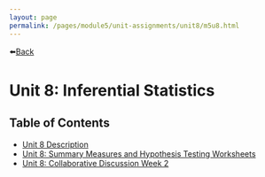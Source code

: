 ```yaml
---
layout: page
permalink: /pages/module5/unit-assignments/unit8/m5u8.html
---
```


⬅️[Back](/pages/module5.html)

# Unit 8: Inferential Statistics

## Table of Contents

-  [Unit 8 Description](/pages/module5/unit-assignments/unit8/m5u8-description.html)
-  [Unit 8: Summary Measures and Hypothesis Testing Worksheets](/pages/module5/unit-assignments/unit8/m5u8-worksheets.html)
-  [Unit 8: Collaborative Discussion Week 2](/pages/module5/unit-assignments/unit8/m5u8-collab-wk2.html)
